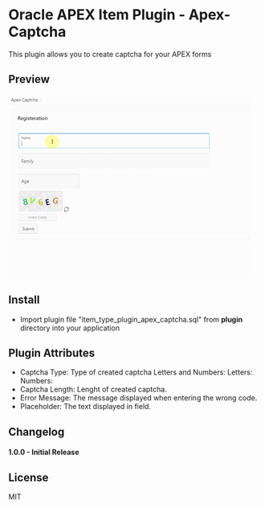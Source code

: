 # Oracle APEX Item Plugin - Apex-Captcha
This plugin allows you to create captcha for your APEX forms

## Preview
![](https://github.com/angooti/Apex-Captcha/blob/main/apex-captcha.gif)

## Install
- Import plugin file "item_type_plugin_apex_captcha.sql" from **plugin** directory into your application

## Plugin Attributes
- Captcha Type: Type of created captcha 
    Letters and Numbers: 
    Letters:
    Numbers: 
- Captcha Length: Lenght of created captcha.
- Error Message:  The message displayed when entering the wrong code.
- Placeholder:    The text displayed in field.

## Changelog
#### 1.0.0 - Initial Release

## License
MIT
